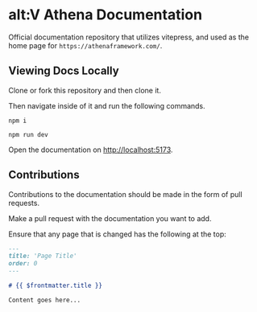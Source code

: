 # alt:V Athena Documentation

Official documentation repository that utilizes vitepress, and used as the home page for `https://athenaframework.com/`.

## Viewing Docs Locally

Clone or fork this repository and then clone it.

Then navigate inside of it and run the following commands.

```
npm i
```

```
npm run dev
```

Open the documentation on [http://localhost:5173](http://localhost:5173).

## Contributions

Contributions to the documentation should be made in the form of pull requests.

Make a pull request with the documentation you want to add.

Ensure that any page that is changed has the following at the top:

```md
---
title: 'Page Title'
order: 0
---

# {{ $frontmatter.title }}

Content goes here...
```